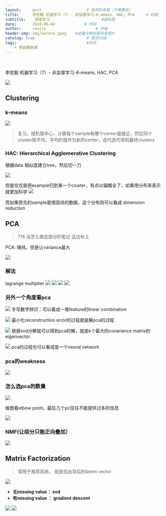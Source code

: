 ```yaml
---
layout:     post                    # 使用的布局（不需要改）
title:      李宏毅 机器学习（7）- 非监督学习-K-means, HAC, PCA     # 标题 
subtitle:    深度学习        				#副标题
date:       2020-06-04             # 时间
author:     renjie                      # 作者
header-img: img/aurora.jpeg    #这篇文章标题背景图片
catalog: true                       # 是否归档
tags:                               #标签
    - 李宏毅网课
---
```

<font size="4"></font><br />

李宏毅 机器学习（7）- 非监督学习-K-means, HAC, PCA

![](https://tva1.sinaimg.cn/large/007S8ZIlgy1gfh2ewsd01j31cr0u07wh.jpg)
## Clustering

### k-means
![](https://tva1.sinaimg.cn/large/007S8ZIlgy1gfh2hht7hxj319w0ik4hg.jpg)

> 复习，随机取中心，计算每个sample和哪个center最接近，然后同个cluster取平均，平均的值作为新的center，迭代迭代得到最终clusters


### HAC: Hierarchical Agglomerative Clustering

根据data 相似度建立tree，然后切一刀

![](https://tva1.sinaimg.cn/large/007S8ZIlgy1gfh2mbsrtgj315q0p67j7.jpg)

但是仅仅是把example归到某一个cluster，有点以偏概全了，如果用分布来表示就更加科学
![](https://tva1.sinaimg.cn/large/007S8ZIlgy1gfh2nh5eezj317d0u07wh.jpg)

而如果原先的sample是很高纬的数据，这个分布则可以看成 dimension reduction

## PCA
> 718 没怎么做这部分的笔记 这边补上


PCA: 降纬，但是让variance最大

![](https://tva1.sinaimg.cn/large/007S8ZIlgy1gfh6heulumj314y0u07uy.jpg)

### 解法

lagrange multiplier
![](https://tva1.sinaimg.cn/large/007S8ZIlgy1gfh6olopu4j314d0u0njd.jpg)
![](https://tva1.sinaimg.cn/large/007S8ZIlgy1gfh6rj5tymj313p0u07wh.jpg)
![](https://tva1.sinaimg.cn/large/007S8ZIlgy1gfh6ttyq02j314n0u04qp.jpg)
![](https://tva1.sinaimg.cn/large/007S8ZIlgy1gfh6x9tbqaj316i0u04of.jpg)

### 另外一个角度看pca
![](https://tva1.sinaimg.cn/large/007S8ZIlgy1gfh71b8orvj316h0u04qp.jpg)
手写数字辨识：可以看成一堆feature的linear combination

![](https://tva1.sinaimg.cn/large/007S8ZIlgy1gfh77x6nn7j314v0u01is.jpg)
最小化reconstruction error的过程就是解pca的过程

![](https://tva1.sinaimg.cn/large/007S8ZIlgy1gfh79zj6laj31630u0kg6.jpg)
根据svd分解就可以得到pca的解，就是k个最大的covariance matrix的eigenvector

![](https://tva1.sinaimg.cn/large/007S8ZIlgy1gfh7i8fmdtj316m0u0b29.jpg)
pca的过程也可以看成是一个neural network


### pca的weakness
![](https://tva1.sinaimg.cn/large/007S8ZIlgy1gfh7lbcskbj316u0u0b29.jpg)

### 怎么选pca的数量

![](https://tva1.sinaimg.cn/large/007S8ZIlgy1gfh7nmr93xj319w0bs7f3.jpg)

做图看elbow point，最后几个pc往往不能提供过多的信息

![](https://tva1.sinaimg.cn/large/007S8ZIlgy1gfh7tbmk5jj31840u04qp.jpg)


### NMF(让组分只能正向叠加）
![](https://tva1.sinaimg.cn/large/007S8ZIlgy1gfh7vthoe5j31720t61kx.jpg)

## Matrix Factorization

> 常用于推荐系统， 就是找出背后的latent vector

![](https://tva1.sinaimg.cn/large/007S8ZIlgy1gfi12w82xwj313j0u0kjl.jpg)

- **无missing  value： svd**
- **有missing value ： gradient descent**

![](https://tva1.sinaimg.cn/large/007S8ZIlgy1gfi115f9mej314h0u0npd.jpg)
![](https://tva1.sinaimg.cn/large/007S8ZIlgy1gfi1286gwej318m0u0b29.jpg)